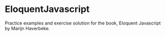 # EloquentJavascript
Practice examples and exercise solution for the book, Eloquent Javascript by Marijn Haverbeke.
